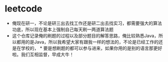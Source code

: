 # leetcode
* 俺现在研一，不论是研三出去找工作还是研二出去找实习，都需要强大的算法功底，所以现在基本上强制自己每天刷一两道算法题
* 这个仓库记录俺的刷题的过程以及部分题目的解答思路，俺比较熟悉Java，所以都用的是Java，所以我希望大家有跟我一样的想法的，不论是已经工作的还是在学校的， * 要是想刷题的都可以参与进来，如果你用的是别的语言那更好啦。我们互相监督，早成大牛！
